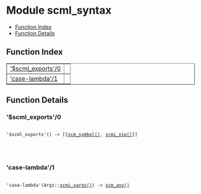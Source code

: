 

# Module scml_syntax #
* [Function Index](#index)
* [Function Details](#functions)


<a name="index"></a>

## Function Index ##


<table width="100%" border="1" cellspacing="0" cellpadding="2" summary="function index"><tr><td valign="top"><a href="#%24scml_exports-0">'$scml_exports'/0</a></td><td></td></tr><tr><td valign="top"><a href="#case-lambda-1">'case-lambda'/1</a></td><td></td></tr></table>


<a name="functions"></a>

## Function Details ##

<a name="%24scml_exports-0"></a>

### '$scml_exports'/0 ###


<pre><code>
'$scml_exports'() -&gt; [{<a href="#type-scm_symbol">scm_symbol()</a>, <a href="#type-scmi_nip">scmi_nip()</a>}]
</code></pre>

<br></br>



<a name="case-lambda-1"></a>

### 'case-lambda'/1 ###


<pre><code>
'case-lambda'(Args::<a href="#type-scmi_vargs">scmi_vargs()</a>) -&gt; <a href="#type-scm_any">scm_any()</a>
</code></pre>

<br></br>



